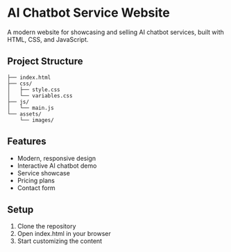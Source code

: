 # AI Chatbot Service Website

A modern website for showcasing and selling AI chatbot services, built with HTML, CSS, and JavaScript.

## Project Structure
```
├── index.html
├── css/
│   ├── style.css
│   └── variables.css
├── js/
│   └── main.js
└── assets/
    └── images/
```

## Features
- Modern, responsive design
- Interactive AI chatbot demo
- Service showcase
- Pricing plans
- Contact form

## Setup
1. Clone the repository
2. Open index.html in your browser
3. Start customizing the content
